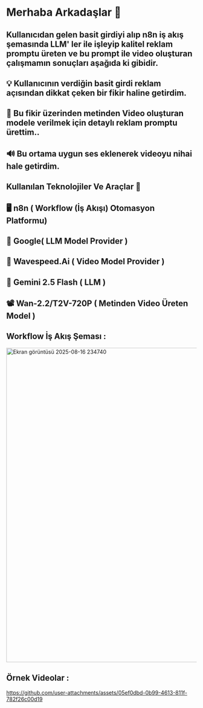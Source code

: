 # Merhaba Arkadaşlar  🎯 

## Kullanıcıdan gelen basit girdiyi alıp n8n iş akış şemasında  LLM' ler ile işleyip kalitel reklam promptu üreten ve bu prompt ile video oluşturan çalışmamın sonuçları aşağıda ki gibidir.

## 💡 Kullanıcının verdiğin basit girdi reklam açısından dikkat çeken bir fikir haline getirdim.


## 🤖 Bu fikir üzerinden metinden Video oluşturan modele verilmek için detaylı reklam promptu ürettim..


## 🔊 Bu ortama uygun ses eklenerek videoyu nihai hale getirdim.


## Kullanılan Teknolojiler Ve Araçlar 🔧

## 🖥 n8n ( Workflow (İş Akışı) Otomasyon Platformu)

## 🚀 Google( LLM Model Provider )

## 🤖 Wavespeed.Ai ( Video Model Provider )

## 🤖 Gemini 2.5 Flash ( LLM )

## 📽️ Wan-2.2/T2V-720P ( Metinden Video Üreten Model )

## Workflow İş Akış Şeması :

<img width="1668" height="832" alt="Ekran görüntüsü 2025-08-16 234740" src="https://github.com/user-attachments/assets/6a7e0e27-4f84-4468-80b8-2c7424527280" />


## Örnek Videolar : 


https://github.com/user-attachments/assets/05ef0dbd-0b99-4613-811f-782f26c00d19




